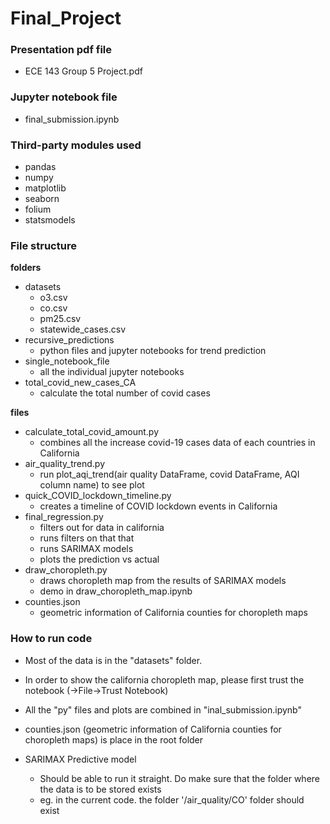 # Final_Project

### Presentation pdf file

- ECE 143 Group 5 Project.pdf

### Jupyter notebook file

- final_submission.ipynb

### Third-party modules used

- pandas
- numpy
- matplotlib
- seaborn
- folium
- statsmodels

### File structure
**folders**
- datasets
  - o3.csv
  - co.csv
  - pm25.csv
  - statewide_cases.csv
- recursive_predictions
  - python files and jupyter notebooks for trend prediction
- single_notebook_file
  - all the individual jupyter notebooks
- total_covid_new_cases_CA
  - calculate the total number of covid cases


**files**
- calculate_total_covid_amount.py
  - combines all the increase covid-19 cases data of each countries in California  
- air_quality_trend.py
  - run plot_aqi_trend(air quality DataFrame, covid DataFrame, AQI column name) to see plot
- quick_COVID_lockdown_timeline.py
  - creates a timeline of COVID lockdown events in California
- final_regression.py
  - filters out for data in california
  - runs filters on that that
  - runs SARIMAX models
  - plots the prediction vs actual
- draw_choropleth.py
  - draws choropleth map from the results of SARIMAX models 
  - demo in draw_choropleth_map.ipynb
- counties.json
  - geometric information of California counties for choropleth maps
### How to run code

- Most of the data is in the "datasets" folder.

- In order to show the california choropleth map, please first trust the notebook (->File->Trust Notebook)

- All the "py" files and plots are combined in "inal_submission.ipynb"

- counties.json (geometric information of California counties for choropleth maps) is place in the root folder

- SARIMAX Predictive model
  - Should be able to run it straight. Do make sure that the folder where the data is to be stored exists
  - eg. in the current code. the folder '/air_quality/CO' folder should exist
